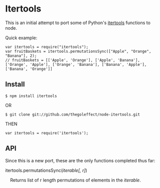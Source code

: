 # Itertools

This is an initial attempt to port some of Python's [itertools](http://docs.python.org/library/itertools.html) functions to node.  


Quick example:

    var itertools = require("itertools");
    var fruitBaskets = itertools.permutationsSync(["Apple", "Orange", "Banana"], 2);
    // fruitBaskets = [['Apple', 'Orange'], ['Apple', 'Banana'], ['Orange', 'Apple'], ['Orange', 'Banana'], ['Banana', 'Apple'], ['Banana', 'Orange']]


## Install

    $ npm install itertools

OR

    $ git clone git://github.com/thegoleffect/node-itertools.git

THEN

    var itertools = require('itertools');



## API

Since this is a new port, these are the only functions completed thus far:


itertools.permutationsSync(_iterable[, r]_)

&nbsp;&nbsp;&nbsp;&nbsp;Returns list of r length permutations of elements in the _iterable_.